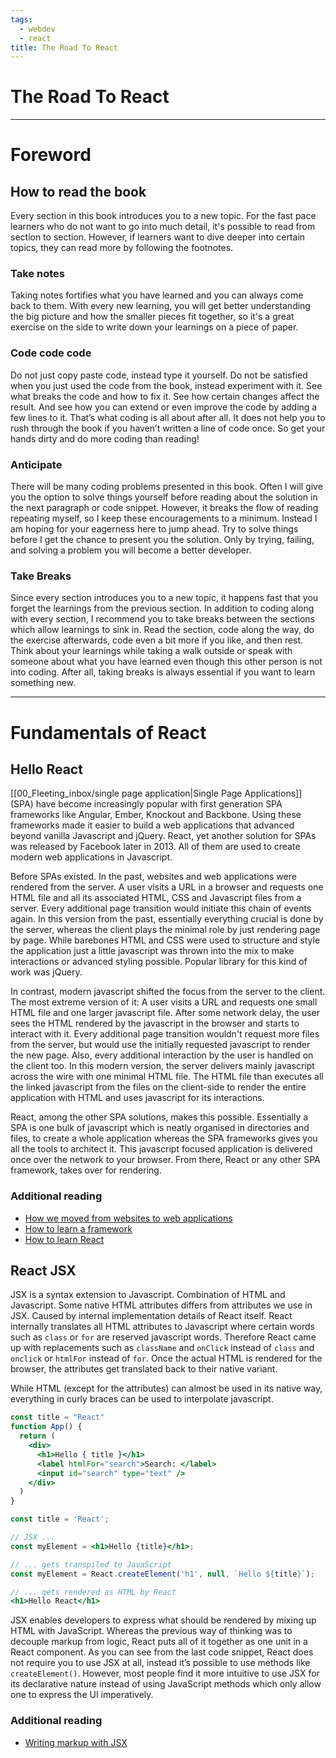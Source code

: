 ```yaml
---
tags:
  - webdev
  - react
title: The Road To React
---
```


# The Road To React

---

# Foreword

## How to read the book

Every section in this book introduces you to a new topic. For the fast pace learners who do not want to go into much detail, it's possible to read from section to section. However, if learners want to dive deeper into certain topics, they can read more by following the footnotes.

### Take notes

Taking notes fortifies what you have learned and you can always come back to them. With every new learning, you will get better understanding the big picture and how the smaller pieces fit together, so it's a great exercise on the side to write down your learnings on a piece of paper.

### Code code code

Do not just copy paste code, instead type it yourself. Do not be satisfied when you just used the code from the book, instead experiment with it. See what breaks the code and how to fix it. See how certain changes affect the result. And see how you can extend or even improve the code by adding a few lines to it. That’s what coding is all about after all. It does not help you to rush through the book if you haven’t written a line of code once. So get your hands dirty and do more coding than reading!

### Anticipate

There will be many coding problems presented in this book. Often I will give you the option to solve things yourself before reading about the solution in the next paragraph or code snippet. However, it breaks the flow of reading repeating myself, so I keep these encouragements to a minimum. Instead I am hoping for your eagerness here to jump ahead. Try to solve things before I get the chance to present you the solution. Only by trying, failing, and solving a problem you will become a better developer.

### Take Breaks

Since every section introduces you to a new topic, it happens fast that you forget the learnings from the previous section. In addition to coding along with every section, I recommend you to take breaks between the sections which allow learnings to sink in. Read the section, code along the way, do the exercise afterwards, code even a bit more if you like, and then rest. Think about your learnings while taking a walk outside or speak with someone about what you have learned even though this other person is not into coding. After all, taking breaks is always essential if you want to learn something new.

---

# Fundamentals of React

## Hello React

[[00_Fleeting_inbox/single page application|Single Page Applications]] (SPA) have become increasingly popular with first generation SPA frameworks like Angular, Ember, Knockout and Backbone. Using these frameworks made it easier to build a web applications that advanced beyond vanilla Javascript and jQuery. React, yet another solution for SPAs was released by Facebook later in 2013. All of them are used to create modern web applications in Javascript.

Before SPAs existed. In the past, websites and web applications were rendered from the server. A user visits a URL in a browser and requests one HTML file and all its associated HTML, CSS and Javascript files from a server. Every additional page transition would initiate this chain of events again. In this version from the past, essentially everything crucial is done by the server, whereas the client plays the minimal role by just rendering page by page. While barebones HTML and CSS were used to structure and style the application just a little javascript was thrown into the mix to make interactions or advanced styling possible. Popular library for this kind of work was jQuery.

In contrast, modern javascript shifted the focus from the server to the client. The most extreme version of it: A user visits a URL and requests one small HTML file and one larger javascript file. After some network delay, the user sees the HTML rendered by the javascript in the browser and starts to interact with it. Every additional page transition wouldn't request more files from the server, but would use the initially requested javascript to render the new page. Also, every additional interaction by the user is handled on the client too. In this modern version, the server delivers mainly javascript across the wire with one minimal HTML file. The HTML file than executes all the linked javascript from the files on the client-side to render the entire application with HTML and uses javascript for its interactions.

React, among the other SPA solutions, makes this possible. Essentially  a SPA is one bulk of javascript which is neatly organised in directories and files, to create a whole application whereas the SPA frameworks gives you all the tools to architect it. This javascript focused application is delivered once over the network to your browser. From there, React or any other SPA framework, takes over for rendering.

### Additional reading

- [How we moved from websites to web applications](https://www.robinwieruch.de/web-applications/)
- [How to learn a framework](https://www.robinwieruch.de/how-to-learn-framework/)
- [How to learn React](https://www.robinwieruch.de/learn-react-js/)

## React JSX

JSX is a syntax extension to Javascript. Combination of HTML and Javascript. Some native HTML attributes differs from attributes we use in JSX. Caused by internal implementation details of React itself. React internally translates all HTML attributes to Javascript where certain words such as `class` or `for` are reserved javascript words. Therefore React came up with replacements such as `className` and `onClick` instead of `class` and `onclick` or `htmlFor` instead of `for`. Once the actual HTML is rendered for the browser, the attributes get translated back to their native variant.

While HTML (except for the attributes) can almost be used in its native way, everything in curly braces can be used to interpolate javascript.

```jsx
const title = "React"
function App() {
  return (
    <div>
      <h1>Hello { title }</h1>
      <label htmlFor="search">Search: </label>
      <input id="search" type="text" />
    </div>
  )
}
```

```jsx
const title = 'React';

// JSX ...
const myElement = <h1>Hello {title}</h1>;

// ... gets transpiled to JavaScript
const myElement = React.createElement('h1', null, `Hello ${title}`);

// ... gets rendered as HTML by React
<h1>Hello React</h1>
```

JSX enables developers to express what should be rendered by mixing up HTML with JavaScript. Whereas the previous way of thinking was to decouple markup from logic, React puts all of it together as one unit in a React component. As you can see from the last code snippet, React does not require you to use JSX at all, instead it’s possible to use methods like `createElement()`. However, most people find it more intuitive to use JSX for its declarative
nature instead of using JavaScript methods which only allow one to express the UI imperatively.

### Additional reading

- [Writing markup with JSX](https://react.dev/learn/writing-markup-with-jsx)
